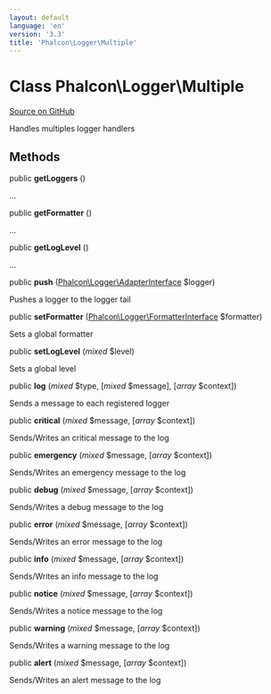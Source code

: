 ```yaml
---
layout: default
language: 'en'
version: '3.3'
title: 'Phalcon\Logger\Multiple'
---
```

# Class **Phalcon\Logger\Multiple**

<a href="https://github.com/phalcon/cphalcon/tree/v3.3.0/phalcon/logger/multiple.zep" class="btn btn-default btn-sm">Source on GitHub</a>

Handles multiples logger handlers


## Methods
public  **getLoggers** ()

...


public  **getFormatter** ()

...


public  **getLogLevel** ()

...


public  **push** ([Phalcon\Logger\AdapterInterface](/3.3/en/api/Phalcon_Logger_AdapterInterface) $logger)

Pushes a logger to the logger tail



public  **setFormatter** ([Phalcon\Logger\FormatterInterface](/3.3/en/api/Phalcon_Logger_FormatterInterface) $formatter)

Sets a global formatter



public  **setLogLevel** (*mixed* $level)

Sets a global level



public  **log** (*mixed* $type, [*mixed* $message], [*array* $context])

Sends a message to each registered logger



public  **critical** (*mixed* $message, [*array* $context])

Sends/Writes an critical message to the log



public  **emergency** (*mixed* $message, [*array* $context])

Sends/Writes an emergency message to the log



public  **debug** (*mixed* $message, [*array* $context])

Sends/Writes a debug message to the log



public  **error** (*mixed* $message, [*array* $context])

Sends/Writes an error message to the log



public  **info** (*mixed* $message, [*array* $context])

Sends/Writes an info message to the log



public  **notice** (*mixed* $message, [*array* $context])

Sends/Writes a notice message to the log



public  **warning** (*mixed* $message, [*array* $context])

Sends/Writes a warning message to the log



public  **alert** (*mixed* $message, [*array* $context])

Sends/Writes an alert message to the log



